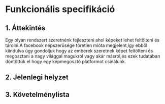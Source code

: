 # Funkcionális specifikáció
## 1. Áttekintés
Egy olyan rendszert szeretnénk fejleszteni ahol képeket lehet feltölteni és tárolni.A facebook népszerűsége töretlen mióta megjelent,így ebből kiindulva úgy gondoljuk hogy az emberek szeretnek képet feltölteni és megosztani a nagy világgal magukról vagy akár másról,és ezek tudatában döntöttük el hogy egy képmegosztó platformot csinálunk.

## 2. Jelenlegi helyzet

## 3. Követelménylista

